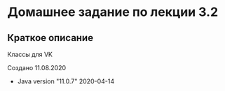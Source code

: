 # Домашнее задание по лекции 3.2

## Краткое описание

Классы для VK

Создано 11.08.2020


* Java version "11.0.7" 2020-04-14

